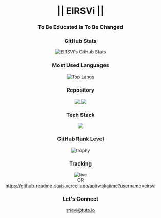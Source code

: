 <div align="center">


# || **EIRSVi** ||


### **To Be Educated Is To Be Changed**



### **GitHub Stats**

<p align="center">
  <img src="https://github-readme-stats.vercel.app/api?username=EIRSVi&show_icons=true&theme=radical&hide_border=true&count_private=true" alt="EIRSVi's GitHub Stats" />
</p>

### **Most Used Languages**
[![Top Langs](https://github-readme-stats.vercel.app/api/top-langs/?username=EIRSVi&layout=donut&theme=radical&hide_border=true)](https://github.com/EIRSVi)



### **Repository**
<p align="center">
  <a href="https://github.com/EIRSVi/management-sys">
    <img align="center" src="https://github-readme-stats.vercel.app/api/pin/?username=EIRSVi&repo=management-sys&theme=radical&hide_border=true" />
  </a>
  <a href="https://github.com/EIRSVi/authentication-rwx">
    <img align="center" src="https://github-readme-stats.vercel.app/api/pin/?username=EIRSVi&repo=authentication-rwx&theme=radical&hide_border=true" />
  </a>
</p>


### **Tech Stack**

<p align="center">
  <img src="https://skillicons.dev/icons?i=laravel,linux,git,bash,vscode,idea,atom,java,py,js,ts,react,nextjs," />
</p>


### **GitHub Rank Level**

![trophy](https://github-profile-trophy.vercel.app/?username=EIRSVi&theme=radical&row=1&column=7)



### **Tracking**
![live](https://github-readme-stats.vercel.app/api/wakatime?username=eirsvi)
<br> OR </br>
https://github-readme-stats.vercel.app/api/wakatime?username=eirsvi




### **Let's Connect**

srievi@tuta.io


</div>
